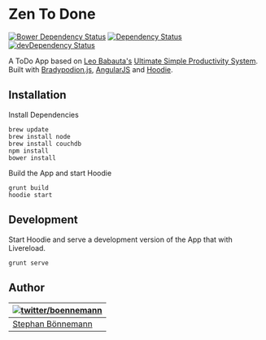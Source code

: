 # Zen To Done
[![Bower Dependency Status](https://www.versioneye.com/user/projects/53624813fe0d0724d4000080/badge.png)](https://www.versioneye.com/user/projects/53624813fe0d0724d4000080)
[![Dependency Status](https://david-dm.org/boennemann/zentodone.svg)](https://david-dm.org/boennemann/zentodone)
[![devDependency Status](https://david-dm.org/boennemann/zentodone/dev-status.svg)](https://david-dm.org/boennemann/zentodone#info=devDependencies)

A ToDo App based on [Leo Babauta's](http://leobabauta.com/) [Ultimate Simple Productivity System](http://zenhabits.net/zen-to-done-ztd-the-ultimate-simple-productivity-system/).
Built with [Bradypodion.js](http://bradypodion.io), [AngularJS](http://angularjs.org) and [Hoodie](http://hood.ie).

## Installation

Install Dependencies

```shell
brew update
brew install node
brew install couchdb
npm install
bower install
```

Build the App and start Hoodie

```shell
grunt build
hoodie start
```

## Development

Start Hoodie and serve a development version of the App that with Livereload.

```
grunt serve
```

## Author
| [![twitter/boennemann](http://gravatar.com/avatar/29e45e7e0bf9561770aae5818f139c80?s=70)](https://twitter.com/boennemann "Follow @boennemann on Twitter") |
|---|
| [Stephan Bönnemann](http://boennemann.me/) |
